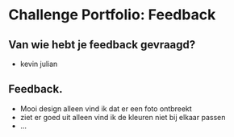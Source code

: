 # Challenge Portfolio: Feedback

##  Van wie hebt je feedback gevraagd?  
- kevin 
julian

## Feedback.

- Mooi design alleen vind ik dat er een foto ontbreekt
- ziet er goed uit alleen vind ik de kleuren niet bij elkaar passen
- ...